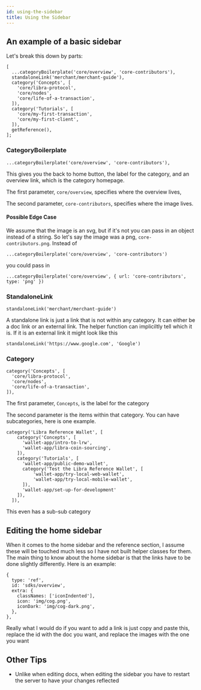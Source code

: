 ```yaml
---
id: using-the-sidebar
title: Using the Sidebar
---
```


## An example of a basic sidebar

Let's break this down by parts:

```
[
  ...categoryBoilerplate('core/overview', 'core-contributors'),
  standaloneLink('merchant/merchant-guide'),
  category('Concepts', [
    'core/libra-protocol',
    'core/nodes',
    'core/life-of-a-transaction',
  ]),
  category('Tutorials', [
    'core/my-first-transaction',
    'core/my-first-client',
  ]),
  getReference(),
];
```

### CategoryBoilerplate

```
...categoryBoilerplate('core/overview', 'core-contributors'),
```

This gives you the back to home button, the label for the category, and an overview link, which is the category homepage.

The first parameter, `core/overview`, specifies where the overview lives,

The second parameter, `core-contributors`, specifies where the image lives.

#### Possible Edge Case
We assume that the image is an svg, but if it's not you can pass in an object instead of a string. So let's say the image was a png, `core-contributors.png`. Instead of

`...categoryBoilerplate('core/overview', 'core-contributors')`

you could pass in

`...categoryBoilerplate('core/overview', { url: 'core-contributors', type: 'png' })`

### StandaloneLink
`standaloneLink('merchant/merchant-guide')`

A standalone link is just a link that is not within any category. It can either be a doc link or an external link. The helper function can impliciltly tell which it is. If it is an external link it might look like this

`standaloneLink('https://www.google.com', 'Google')`

### Category
```
category('Concepts', [
  'core/libra-protocol',
  'core/nodes',
  'core/life-of-a-transaction',
]),
```
The first parameter, `Concepts`, is the label for the category

The second parameter is the items within that category. You can have subcategories, here is one example.

```
category('Libra Reference Wallet', [
    category('Concepts', [
      'wallet-app/intro-to-lrw',
      'wallet-app/libra-coin-sourcing',
    ]),
    category('Tutorials', [
      'wallet-app/public-demo-wallet',
      category('Test the Libra Reference Wallet', [
          'wallet-app/try-local-web-wallet',
          'wallet-app/try-local-mobile-wallet',
      ]),
      'wallet-app/set-up-for-development'
    ]),
  ]),
```
This even has a sub-sub category

## Editing the home sidebar

When it comes to the home sidebar and the reference section, I assume these will be touched much less so I have not built helper classes for them. The main thing to know about the home sidebar is that the links have to be done slightly differently. Here is an example:
```
{
  type: 'ref',
  id: 'sdks/overview',
  extra: {
    classNames: ['iconIndented'],
    icon: 'img/cog.png',
    iconDark: 'img/cog-dark.png',
  },
},
```
Really what I would do if you want to add a link is just copy and paste this, replace the id with the doc you want, and replace the images with the one you want


## Other Tips

* Unlike when editing docs, when editing the sidebar you have to restart the server to have your changes reflected

